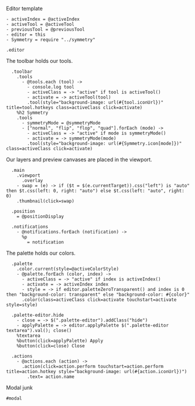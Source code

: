 Editor template

    - activeIndex = @activeIndex
    - activeTool = @activeTool
    - previousTool = @previousTool
    - editor = this
    - Symmetry = require "../symmetry"

    .editor

The toolbar holds our tools.

      .toolbar
        .tools
          - @tools.each (tool) ->
            - console.log tool
            - activeClass = -> "active" if tool is activeTool()
            - activate = -> activeTool(tool)
            .tool(style="background-image: url(#{tool.iconUrl})" title=tool.hotkeys class=activeClass click=activate)
        %h2 Symmetry
        .tools
          - symmetryMode = @symmetryMode
          - ["normal", "flip", "flop", "quad"].forEach (mode) ->
            - activeClass = -> "active" if mode is symmetryMode()
            - activate = -> symmetryMode(mode)
            .tool(style="background-image: url(#{Symmetry.icon[mode]})" class=activeClass click=activate)

Our layers and preview canvases are placed in the viewport.

      .main
        .viewport
          .overlay
        - swap = (e) -> if ($t = $(e.currentTarget)).css("left") is "auto" then $t.css(left: 0, right: "auto") else $t.css(left: "auto", right: 0)
        .thumbnail(click=swap)

      .position
        = @positionDisplay

      .notifications
        - @notifications.forEach (notification) ->
          %p
            = notification

The palette holds our colors.

      .palette
        .color.current(style=@activeColorStyle)
        - @palette.forEach (color, index) ->
          - activeClass = -> "active" if index is activeIndex()
          - activate = -> activeIndex index
          - style = -> if editor.paletteZeroTransparent() and index is 0 then "background-color: transparent" else "background-color: #{color}"
          .color(class=activeClass click=activate touchstart=activate style=style)

      .palette-editor.hide
        - close = -> $(".palette-editor").addClass("hide")
        - applyPalette = -> editor.applyPalette $(".palette-editor textarea").val(); close()
        %textarea
        %button(click=applyPalette) Apply
        %button(click=close) Close

      .actions
        - @actions.each (action) ->
          .action(click=action.perform touchstart=action.perform title=action.hotkey style="background-image: url(#{action.iconUrl})")
            .text= action.name

Modal junk

    #modal
